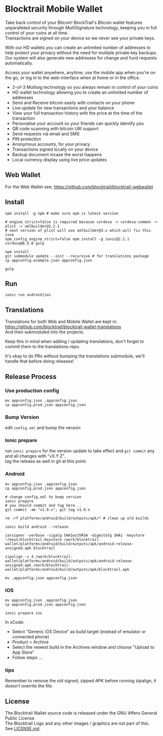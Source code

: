 # Blocktrail Mobile Wallet
Take back control of your Bitcoin!
BlockTrail's Bitcoin wallet features unparalleled security through MultiSignature technology, keeping you in full control of your coins at all time.  
Transactions are signed on your device so we never see your private keys.

With our HD wallets you can create an unlimited number of addresses to help protect your privacy without the need for multiple private key backups.  
Our system will also generate new addresses for change and fund requests automatically.

Access your wallet anywhere, anytime; use the mobile app when you're on the go, or log in to the web-interface when at home or in the office.

- 2-of-3 Multisig technology so you always remain in control of your coins
- HD wallet technology allowing you to create an unlimited number of addresses
- Send and Receive bitcoin easily with contacts on your phone
- Live update for new transactions and your balance
- View your full transaction history with the price at the time of the transaction
- Personalise your account so your friends can quickly identify you
- QR code scanning with bitcoin URI support
- Send requests via email and SMS
- PIN protection
- Anonymous accounts, for your privacy
- Transactions signed locally on your device
- Backup document incase the worst happens
- Local currency display using live price updates

## Web Wallet
For the Web Wallet see; https://github.com/blocktrail/blocktrail-webwallet

## Install
```
npm install -g npm # make sure npm is latest version

# engine_strict=false is required because cordova -> cordova-common -> plist -> xmlbuilder@2.2.1
# next version of plist will use xmlbuilder@3.x which will fix this isse
npm_config_engine_strict=false npm install -g ionic@2.2.1 cordova@6.5.0 gulp

npm install
git submodule update --init --recursive # for translations package
cp appconfig.example.json appconfig.json

gulp
```

## Run
```
ionic run android|ios
```

## Translations
Translations for both Web and Mobile Wallet are kept in: https://github.com/blocktrail/blocktrail-wallet-translations  
And then submoduled into the projects.  

Keep this in mind when adding / updating translations, don't forget to commit them to the translations repo.  

It's okay to do PRs without bumping the translations submodule, we'll handle that before doing releases!

## Release Process
### Use production config
```
mv appconfig.json .appconfig.json
cp appconfig.prod.json appconfig.json
```

### Bump Version
edit `config.xml` and bump the version

### Ionic prepare
run `ionic prepare` for the version update to take effect and `git commit` any and all changes with "vX.Y.Z".  
tag the release as well in git at this point.

### Android
```
mv appconfig.json .appconfig.json
cp appconfig.prod.json appconfig.json

# change config.xml to bump version
ionic prepare
# you should commit and tag here...
git commit -am "v1.0.x"; git tag v1.0.x

rm -rf platforms/android/build/outputs/apk/* # clean up old builds

ionic build android --release 

jarsigner -verbose -sigalg SHA1withRSA -digestalg SHA1 -keystore ~/keys/blocktrail.keystore /work/blocktrail-wallet/platforms/android/build/outputs/apk/android-release-unsigned.apk blocktrail  

zipalign -v 4 /work/blocktrail-wallet/platforms/android/build/outputs/apk/android-release-unsigned.apk /work/blocktrail-wallet/platforms/android/build/outputs/apk/blocktrail.apk

mv .appconfig.json appconfig.json
```

### iOS
```
mv appconfig.json .appconfig.json
cp appconfig.prod.json appconfig.json

ionic prepare ios
```

In xCode:
 - Select "Generic iOS Device" as build target (instead of emulator or connected phone)
 - Product > Archive
 - Select the newest build in the Archives window and choose "Upload to App Store"
 - Follow steps ...

### tips
Remember to remove the old signed, zipped APK before running zipalign, it doesn't overrite the file.  

## License
The Blocktrail Wallet source code is released under the GNU Affero General Public License.  
The Blocktrail Logo and any other images / graphics are not part of this.  
See [LICENSE.md](LICENSE.md).
